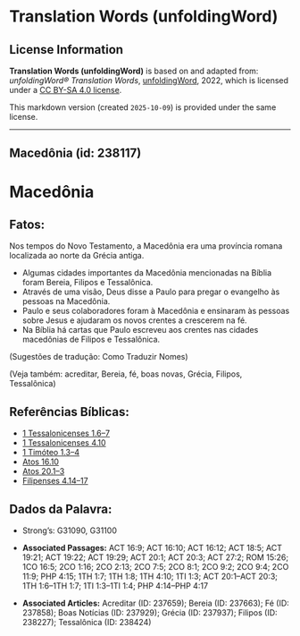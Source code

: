 # Translation Words (unfoldingWord)

## License Information

**Translation Words (unfoldingWord)** is based on and adapted from: _unfoldingWord® Translation Words_, [unfoldingWord](https://unfoldingword.org/utw), 2022, which is licensed under a [CC BY-SA 4.0 license](https://creativecommons.org/licenses/by-sa/4.0/legalcode.en).

This markdown version (created `2025-10-09`) is provided under the same license.



--------------------------------

## Macedônia (id: 238117)

Macedônia
=========

Fatos:
------

Nos tempos do Novo Testamento, a Macedônia era uma província romana localizada ao norte da Grécia antiga.

* Algumas cidades importantes da Macedônia mencionadas na Bíblia foram Bereia, Filipos e Tessalônica.
* Através de uma visão, Deus disse a Paulo para pregar o evangelho às pessoas na Macedônia.
* Paulo e seus colaboradores foram à Macedônia e ensinaram às pessoas sobre Jesus e ajudaram os novos crentes a crescerem na fé.
* Na Bíblia há cartas que Paulo escreveu aos crentes nas cidades macedônias de Filipos e Tessalônica.

(Sugestões de tradução: Como Traduzir Nomes)

(Veja também: acreditar, Bereia, fé, boas novas, Grécia, Filipos, Tessalônica)

Referências Bíblicas:
---------------------

* [1 Tessalonicenses 1\.6–7](https://ref.ly/1Thess1:6-1Thess1:7)
* [1 Tessalonicenses 4\.10](https://ref.ly/1Thess4:10)
* [1 Timóteo 1\.3–4](https://ref.ly/1Tim1:3-1Tim1:4)
* [Atos 16\.10](https://ref.ly/Acts16:10)
* [Atos 20\.1–3](https://ref.ly/Acts20:1-Acts20:3)
* [Filipenses 4\.14–17](https://ref.ly/Phil4:14-Phil4:17)

Dados da Palavra:
-----------------

* Strong’s: G31090, G31100

* **Associated Passages:** ACT 16:9; ACT 16:10; ACT 16:12; ACT 18:5; ACT 19:21; ACT 19:22; ACT 19:29; ACT 20:1; ACT 20:3; ACT 27:2; ROM 15:26; 1CO 16:5; 2CO 1:16; 2CO 2:13; 2CO 7:5; 2CO 8:1; 2CO 9:2; 2CO 9:4; 2CO 11:9; PHP 4:15; 1TH 1:7; 1TH 1:8; 1TH 4:10; 1TI 1:3; ACT 20:1–ACT 20:3; 1TH 1:6–1TH 1:7; 1TI 1:3–1TI 1:4; PHP 4:14–PHP 4:17
* **Associated Articles:** Acreditar (ID: 237659); Bereia (ID: 237663); Fé (ID: 237858); Boas Notícias (ID: 237929); Grécia (ID: 237937); Filipos (ID: 238227); Tessalônica (ID: 238424)

